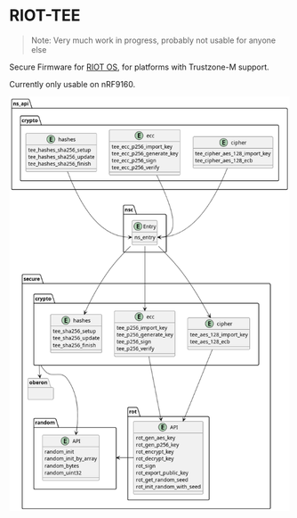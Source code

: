 # RIOT-TEE

> Note: Very much work in progress, probably not usable for anyone else

Secure Firmware for [RIOT OS](https://github.com/RIOT-OS/RIOT), for platforms with Trustzone-M support.

Currently only usable on nRF9160.

![design](out/design/object-diagram/object-diagram.png)
